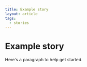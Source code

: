 ```yaml
---
title: Example story
layout: article
tags:
  - stories
---
```

# Example story

Here's a paragraph to help get started.
